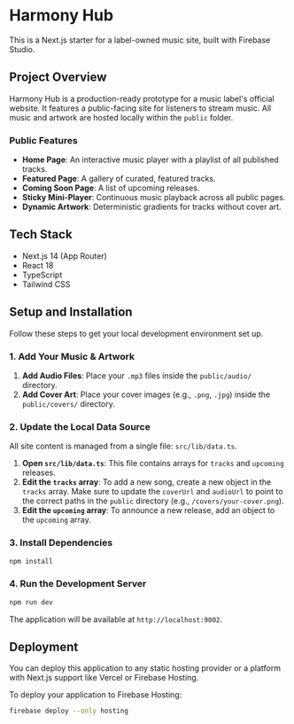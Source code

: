 
# Harmony Hub

This is a Next.js starter for a label-owned music site, built with Firebase Studio.

## Project Overview

Harmony Hub is a production-ready prototype for a music label's official website. It features a public-facing site for listeners to stream music. All music and artwork are hosted locally within the `public` folder.

### Public Features
- **Home Page**: An interactive music player with a playlist of all published tracks.
- **Featured Page**: A gallery of curated, featured tracks.
- **Coming Soon Page**: A list of upcoming releases.
- **Sticky Mini-Player**: Continuous music playback across all public pages.
- **Dynamic Artwork**: Deterministic gradients for tracks without cover art.

## Tech Stack

- Next.js 14 (App Router)
- React 18
- TypeScript
- Tailwind CSS

## Setup and Installation

Follow these steps to get your local development environment set up.

### 1. Add Your Music & Artwork

1.  **Add Audio Files**: Place your `.mp3` files inside the `public/audio/` directory.
2.  **Add Cover Art**: Place your cover images (e.g., `.png`, `.jpg`) inside the `public/covers/` directory.

### 2. Update the Local Data Source

All site content is managed from a single file: `src/lib/data.ts`.

1.  **Open `src/lib/data.ts`**: This file contains arrays for `tracks` and `upcoming` releases.
2.  **Edit the `tracks` array**: To add a new song, create a new object in the `tracks` array. Make sure to update the `coverUrl` and `audioUrl` to point to the correct paths in the `public` directory (e.g., `/covers/your-cover.png`).
3.  **Edit the `upcoming` array**: To announce a new release, add an object to the `upcoming` array.

### 3. Install Dependencies

```bash
npm install
```

### 4. Run the Development Server

```bash
npm run dev
```

The application will be available at `http://localhost:9002`.

## Deployment

You can deploy this application to any static hosting provider or a platform with Next.js support like Vercel or Firebase Hosting.

To deploy your application to Firebase Hosting:

```bash
firebase deploy --only hosting
```
